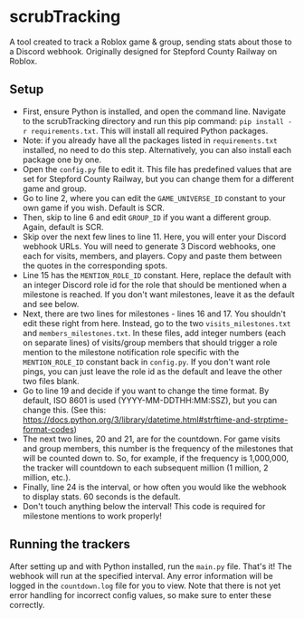 # scrubTracking
A tool created to track a Roblox game &amp; group, sending stats about those to a Discord webhook. Originally designed for Stepford County Railway on Roblox.

## Setup
* First, ensure Python is installed, and open the command line. Navigate to the scrubTracking directory and run this pip command: `pip install -r requirements.txt`. This will install all required Python packages.
 * Note: if you already have all the packages listed in `requirements.txt` installed, no need to do this step. Alternatively, you can also install each package one by one.
* Open the `config.py` file to edit it. This file has predefined values that are set for Stepford County Railway, but you can change them for a different game and group.
* Go to line 2, where you can edit the `GAME_UNIVERSE_ID` constant to your own game if you wish. Default is SCR.
* Then, skip to line 6 and edit `GROUP_ID` if you want a different group. Again, default is SCR.
* Skip over the next few lines to line 11. Here, you will enter your Discord webhook URLs. You will need to generate 3 Discord webhooks, one each for visits, members, and players. Copy and paste them between the quotes in the corresponding spots.
* Line 15 has the `MENTION_ROLE_ID` constant. Here, replace the default with an integer Discord role id for the role that should be mentioned when a milestone is reached. If you don't want milestones, leave it as the default and see below.
* Next, there are two lines for milestones - lines 16 and 17. You shouldn't edit these right from here. Instead, go to the two `visits_milestones.txt` and `members_milestones.txt`. In these files, add integer numbers (each on separate lines) of visits/group members that should trigger a role mention to the milestone notification role specific with the `MENTION_ROLE_ID` constant back in `config.py`. If you don't want role pings, you can just leave the role id as the default and leave the other two files blank.
* Go to line 19 and decide if you want to change the time format. By default, ISO 8601 is used (YYYY-MM-DDTHH:MM:SSZ), but you can change this. (See this: https://docs.python.org/3/library/datetime.html#strftime-and-strptime-format-codes)
* The next two lines, 20 and 21, are for the countdown. For game visits and group members, this number is the frequency of the milestones that will be counted down to. So, for example, if the frequency is 1,000,000, the tracker will countdown to each subsequent million (1 million, 2 million, etc.).
* Finally, line 24 is the interval, or how often you would like the webhook to display stats. 60 seconds is the default.
* Don't touch anything below the interval! This code is required for milestone mentions to work properly!

## Running the trackers
After setting up and with Python installed, run the `main.py` file. That's it! The webhook will run at the specified interval. Any error information will be logged in the `countdown.log` file for you to view. Note that there is not yet error handling for incorrect config values, so make sure to enter these correctly.
